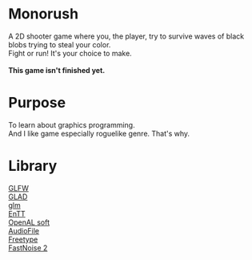 # Monorush
A 2D shooter game where you, the player, try to survive waves of black blobs trying to steal your color. <br/>
Fight or run! It's your choice to make. <br/><br/>
**This game isn't finished yet.** <br/>

# Purpose
To learn about graphics programming. <br/>
And I like game especially roguelike genre. That's why. <br/>

# Library
[GLFW](https://www.glfw.org/) <br/>
[GLAD](https://glad.dav1d.de/) <br/>
[glm](https://github.com/g-truc/glm) <br/>
[EnTT](https://github.com/skypjack/entt) <br/>
[OpenAL soft](https://github.com/kcat/openal-soft) <br/>
[AudioFile](https://github.com/adamstark/AudioFile) <br/>
[Freetype](https://github.com/freetype/freetype) <br/>
[FastNoise 2](https://github.com/Auburn/FastNoise2) <br/>
